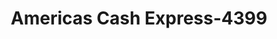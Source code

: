 ---
f_zip-code: 21401
f_state-code: MD
title: Americas Cash Express-4399
f_phone: 410-266-3127
f_city-only: Annapolis
f_address: 2012 West Street Annapolis
f_location-unique-id: '4399'
slug: americas-cash-express-4399
updated-on: '2024-05-30T13:46:58.046Z'
created-on: '2024-05-30T13:36:59.803Z'
published-on: '2024-05-30T13:54:32.469Z'
f_city-state: cms/city/annapolis-md.md
f_company: cms/company/americas-cash-express.md
f_state: cms/state/maryland.md
layout: '[payday-loan].html'
tags: payday-loan
---